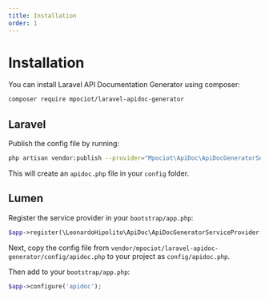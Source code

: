 ```yaml
---
title: Installation
order: 1
---
```


# Installation

You can install Laravel API Documentation Generator using composer:

```bash
composer require mpociot/laravel-apidoc-generator
```

## Laravel
Publish the config file by running:

```bash
php artisan vendor:publish --provider="Mpociot\ApiDoc\ApiDocGeneratorServiceProvider" --tag=apidoc-config
```
This will create an `apidoc.php` file in your `config` folder.

## Lumen
Register the service provider in your `bootstrap/app.php`:

```php
$app->register(\LeonardoHipolito\ApiDoc\ApiDocGeneratorServiceProvider::class);
```

Next, copy the config file from `vendor/mpociot/laravel-apidoc-generator/config/apidoc.php` to your project as `config/apidoc.php`. 

Then add to your `bootstrap/app.php`:

```php
$app->configure('apidoc');
```
